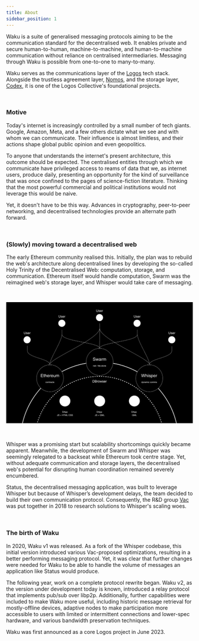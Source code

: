 ```yaml
---
title: About
sidebar_position: 1
---
```


Waku is a suite of generalised messaging protocols aiming to be the communication standard for the decentralised web. It enables private and secure human-to-human, machine-to-machine, and human-to-machine communication without reliance on centralised intermediaries. Messaging through Waku is possible from one-to-one to many-to-many.

Waku serves as the communications layer of the [Logos](https://logos.co/) tech stack. Alongside the trustless agreement layer, [Nomos](https://nomos.tech), and the storage layer, [Codex](https://codex.storage), it is one of the Logos Collective's foundational projects.

<br/>

### Motive

Today's internet is increasingly controlled by a small number of tech giants. Google, Amazon, Meta, and a few others dictate what we see and with whom we can communicate. Their influence is almost limitless, and their actions shape global public opinion and even geopolitics. 

To anyone that understands the internet's present architecture, this outcome should be expected. The centralised entities through which we communicate have privileged access to reams of data that we, as internet users, produce daily, presenting an opportunity for the kind of surveillance that was once confined to the pages of science-fiction literature. Thinking that the most powerful commercial and political institutions would not leverage this would be naive. 

Yet, it doesn't have to be this way. Advances in cryptography, peer-to-peer networking, and decentralised technologies provide an alternate path forward.

<br/>

### (Slowly) moving toward a decentralised web

The early Ethereum community realised this. Initially, the plan was to rebuild the web's architecture along decentralised lines by developing the so-called Holy Trinity of the Decentralised Web: computation, storage, and communication. Ethereum itself would handle computation, Swarm was the reimagined web's storage layer, and Whisper would take care of messaging.

<br/>

![history](/subpages/history.png)

<br/>

Whisper was a promising start but scalability shortcomings quickly became apparent. Meanwhile, the development of Swarm and Whisper was seemingly relegated to a backseat while Ethereum took centre stage. Yet, without adequate communication and storage layers, the decentralised web's potential for disrupting human coordination remained severely encumbered.

Status, the decentralised messaging application, was built to leverage Whisper but because of Whisper’s development delays, the team decided to build their own communication protocol. Consequently, the R&D group [Vac](https://vac.dev/) was put together in 2018 to research solutions to Whisper's scaling woes.


<br/>

### The birth of Waku

In 2020, Waku v1 was released. As a fork of the Whisper codebase, this initial version introduced various Vac-proposed optimizations, resulting in a better performing messaging protocol. Yet, it was clear that further changes were needed for Waku to be able to handle the volume of messages an application like Status would produce.  

The following year, work on a complete protocol rewrite began. Waku v2, as the version under development today is known, introduced a relay protocol that implements pub/sub over libp2p. Additionally, further capabilities were included to make Waku more useful, including historic message retrieval for mostly-offline devices, adaptive nodes to make participation more accessible to users with limited or intermittent connections and lower-spec hardware, and various bandwidth preservation techniques.   

Waku was first announced as a core Logos project in June 2023.
  
